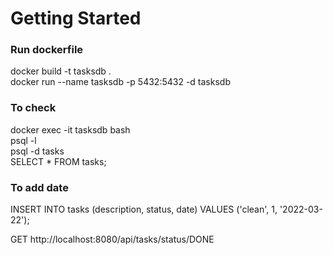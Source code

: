 # Getting Started

### Run dockerfile
docker build -t tasksdb . <br>
docker run --name tasksdb -p 5432:5432 -d tasksdb

### To check
docker exec -it tasksdb bash <br>
psql -l <br>
psql -d tasks <br>
SELECT * FROM tasks; <br>


### To add date
INSERT INTO tasks (description, status, date) 
VALUES ('clean', 1, '2022-03-22');

GET http://localhost:8080/api/tasks/status/DONE